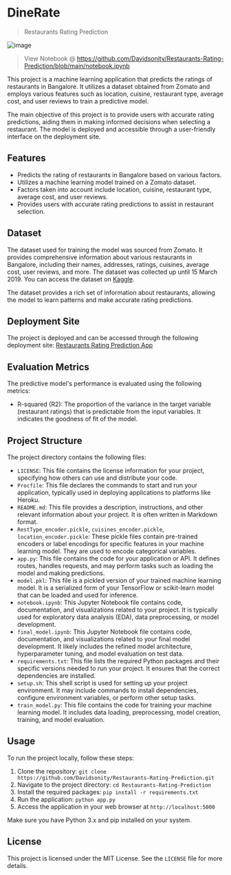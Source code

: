 # DineRate
> Restaurants Rating Prediction

![image](https://user-images.githubusercontent.com/96771321/191105903-96e9a07f-2a31-402c-953b-e078e863da20.png)

> View Notebook @ https://github.com/Davidsonity/Restaurants-Rating-Prediction/blob/main/notebook.ipynb

This project is a machine learning application that predicts the ratings of restaurants in Bangalore. It utilizes a dataset obtained from Zomato and employs various features such as location, cuisine, restaurant type, average cost, and user reviews to train a predictive model.

The main objective of this project is to provide users with accurate rating predictions, aiding them in making informed decisions when selecting a restaurant. The model is deployed and accessible through a user-friendly interface on the deployment site.

## Features

- Predicts the rating of restaurants in Bangalore based on various factors.
- Utilizes a machine learning model trained on a Zomato dataset.
- Factors taken into account include location, cuisine, restaurant type, average cost, and user reviews.
- Provides users with accurate rating predictions to assist in restaurant selection.

## Dataset
The dataset used for training the model was sourced from Zomato. It provides comprehensive information about various restaurants in Bangalore, including their names, addresses, ratings, cuisines, average cost, user reviews, and more. The dataset was collected up until 15 March 2019. You can access the dataset on [Kaggle](https://www.kaggle.com/datasets/himanshupoddar/zomato-bangalore-restaurants).

The dataset provides a rich set of information about restaurants, allowing the model to learn patterns and make accurate rating predictions.

## Deployment Site

The project is deployed and can be accessed through the following deployment site: [Restaurants Rating Prediction App](https://davidsonity-restaurants-rating-prediction-app-qsszth.streamlitapp.com/)

## Evaluation Metrics

The predictive model's performance is evaluated using the following metrics:

- R-squared (R2): The proportion of the variance in the target variable (restaurant ratings) that is predictable from the input variables. It indicates the goodness of fit of the model.

## Project Structure

The project directory contains the following files:

- `LICENSE`: This file contains the license information for your project, specifying how others can use and distribute your code.
- `Procfile`: This file declares the commands to start and run your application, typically used in deploying applications to platforms like Heroku.
- `README.md`: This file provides a description, instructions, and other relevant information about your project. It is often written in Markdown format.
- `RestType_encoder.pickle`, `cuisines_encoder.pickle`, `location_encoder.pickle`: These pickle files contain pre-trained encoders or label encodings for specific features in your machine learning model. They are used to encode categorical variables.
- `app.py`: This file contains the code for your application or API. It defines routes, handles requests, and may perform tasks such as loading the model and making predictions.
- `model.pkl`: This file is a pickled version of your trained machine learning model. It is a serialized form of your TensorFlow or scikit-learn model that can be loaded and used for inference.
- `notebook.ipynb`: This Jupyter Notebook file contains code, documentation, and visualizations related to your project. It is typically used for exploratory data analysis (EDA), data preprocessing, or model development.
- `final_model.ipynb`: This Jupyter Notebook file contains code, documentation, and visualizations related to your final model development. It likely includes the refined model architecture, hyperparameter tuning, and model evaluation on test data.
- `requirements.txt`: This file lists the required Python packages and their specific versions needed to run your project. It ensures that the correct dependencies are installed.
- `setup.sh`: This shell script is used for setting up your project environment. It may include commands to install dependencies, configure environment variables, or perform other setup tasks.
- `train_model.py`: This file contains the code for training your machine learning model. It includes data loading, preprocessing, model creation, training, and model evaluation.

## Usage

To run the project locally, follow these steps:

1. Clone the repository: `git clone https://github.com/Davidsonity/Restaurants-Rating-Prediction.git`
2. Navigate to the project directory: `cd Restaurants-Rating-Prediction`
3. Install the required packages: `pip install -r requirements.txt`
4. Run the application: `python app.py`
5. Access the application in your web browser at `http://localhost:5000`

Make sure you have Python 3.x and pip installed on your system.

## License

This project is licensed under the MIT License. See the `LICENSE` file for more details.



